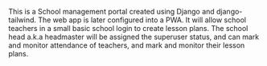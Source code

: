 This is a School management portal created using Django and django-tailwind. The web app is later configured into a PWA. It will allow school teachers in a small basic school login to create lesson plans. The school head a.k.a headmaster will be assigned the superuser status, and can mark and monitor attendance of teachers, and mark and monitor their lesson plans.

